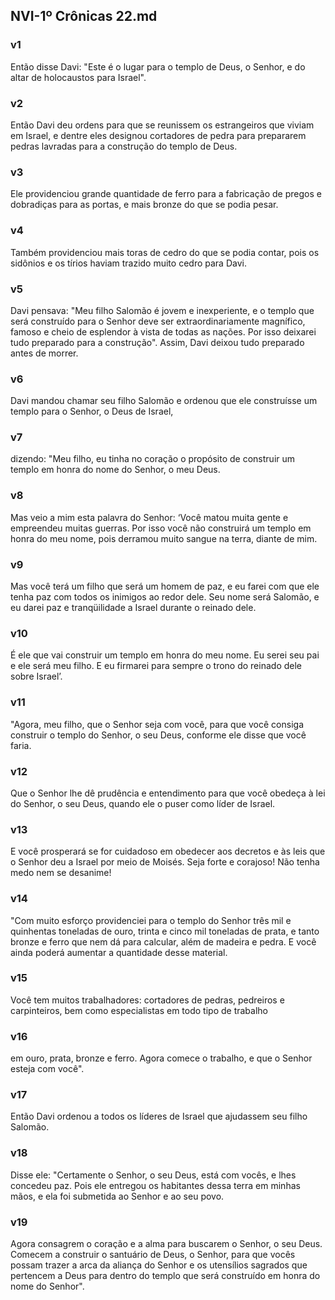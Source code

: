 ## NVI-1º Crônicas 22.md
### v1
 Então disse Davi: "Este é o lugar para o templo de Deus, o Senhor, e do altar de holocaustos para Israel".
### v2
 Então Davi deu ordens para que se reunissem os estrangeiros que viviam em Israel, e dentre eles designou cortadores de pedra para prepararem pedras lavradas para a construção do templo de Deus.
### v3
 Ele providenciou grande quantidade de ferro para a fabricação de pregos e dobradiças para as portas, e mais bronze do que se podia pesar.
### v4
 Também providenciou mais toras de cedro do que se podia contar, pois os sidônios e os tírios haviam trazido muito cedro para Davi.
### v5
 Davi pensava: "Meu filho Salomão é jovem e inexperiente, e o templo que será construído para o Senhor deve ser extraordinariamente magnífico, famoso e cheio de esplendor à vista de todas as nações. Por isso deixarei tudo preparado para a construção". Assim, Davi deixou tudo preparado antes de morrer.
### v6
 Davi mandou chamar seu filho Salomão e ordenou que ele construísse um templo para o Senhor, o Deus de Israel,
### v7
 dizendo: "Meu filho, eu tinha no coração o propósito de construir um templo em honra do nome do Senhor, o meu Deus.
### v8
 Mas veio a mim esta palavra do Senhor: ‘Você matou muita gente e empreendeu muitas guerras. Por isso você não construirá um templo em honra do meu nome, pois derramou muito sangue na terra, diante de mim.
### v9
 Mas você terá um filho que será um homem de paz, e eu farei com que ele tenha paz com todos os inimigos ao redor dele. Seu nome será Salomão, e eu darei paz e tranqüilidade a Israel durante o reinado dele.
### v10
 É ele que vai construir um templo em honra do meu nome. Eu serei seu pai e ele será meu filho. E eu firmarei para sempre o trono do reinado dele sobre Israel’.
### v11
 "Agora, meu filho, que o Senhor seja com você, para que você consiga construir o templo do Senhor, o seu Deus, conforme ele disse que você faria.
### v12
 Que o Senhor lhe dê prudência e entendimento para que você obedeça à lei do Senhor, o seu Deus, quando ele o puser como líder de Israel.
### v13
 E você prosperará se for cuidadoso em obedecer aos decretos e às leis que o Senhor deu a Israel por meio de Moisés. Seja forte e corajoso! Não tenha medo nem se desanime!
### v14
 "Com muito esforço providenciei para o templo do Senhor três mil e quinhentas toneladas de ouro, trinta e cinco mil toneladas de prata, e tanto bronze e ferro que nem dá para calcular, além de madeira e pedra. E você ainda poderá aumentar a quantidade desse material.
### v15
 Você tem muitos trabalhadores: cortadores de pedras, pedreiros e carpinteiros, bem como especialistas em todo tipo de trabalho
### v16
 em ouro, prata, bronze e ferro. Agora comece o trabalho, e que o Senhor esteja com você".
### v17
 Então Davi ordenou a todos os líderes de Israel que ajudassem seu filho Salomão.
### v18
 Disse ele: "Certamente o Senhor, o seu Deus, está com vocês, e lhes concedeu paz. Pois ele entregou os habitantes dessa terra em minhas mãos, e ela foi submetida ao Senhor e ao seu povo.
### v19
 Agora consagrem o coração e a alma para buscarem o Senhor, o seu Deus. Comecem a construir o santuário de Deus, o Senhor, para que vocês possam trazer a arca da aliança do Senhor e os utensílios sagrados que pertencem a Deus para dentro do templo que será construído em honra do nome do Senhor".

